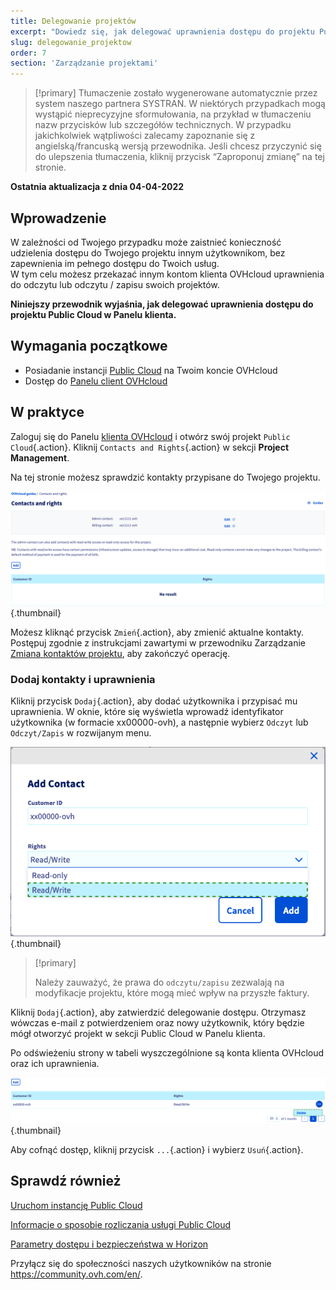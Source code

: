 ```yaml
---
title: Delegowanie projektów
excerpt: "Dowiedz się, jak delegować uprawnienia dostępu do projektu Public Cloud innym kontom OVHcloud"
slug: delegowanie_projektow
order: 7
section: 'Zarządzanie projektami'
---
```


> [!primary]
> Tłumaczenie zostało wygenerowane automatycznie przez system naszego partnera SYSTRAN. W niektórych przypadkach mogą wystąpić nieprecyzyjne sformułowania, na przykład w tłumaczeniu nazw przycisków lub szczegółów technicznych. W przypadku jakichkolwiek wątpliwości zalecamy zapoznanie się z angielską/francuską wersją przewodnika. Jeśli chcesz przyczynić się do ulepszenia tłumaczenia, kliknij przycisk “Zaproponuj zmianę” na tej stronie.
> 

**Ostatnia aktualizacja z dnia 04-04-2022**

## Wprowadzenie

W zależności od Twojego przypadku może zaistnieć konieczność udzielenia dostępu do Twojego projektu innym użytkownikom, bez zapewnienia im pełnego dostępu do Twoich usług.<br>
W tym celu możesz przekazać innym kontom klienta OVHcloud uprawnienia do odczytu lub odczytu / zapisu swoich projektów.

**Niniejszy przewodnik wyjaśnia, jak delegować uprawnienia dostępu do projektu Public Cloud w Panelu klienta.**

## Wymagania początkowe

- Posiadanie instancji [Public Cloud](https://www.ovhcloud.com/pl/public-cloud/) na Twoim koncie OVHcloud
- Dostęp do [Panelu client OVHcloud](https://www.ovh.com/auth/?action=gotomanager&from=https://www.ovh.pl/&ovhSubsidiary=pl)

## W praktyce 

Zaloguj się do Panelu [klienta OVHcloud](https://www.ovh.com/auth/?action=gotomanager&from=https://www.ovh.pl/&ovhSubsidiary=pl) i otwórz swój projekt `Public Cloud`{.action}. Kliknij `Contacts and Rights`{.action} w sekcji **Project Management**.

Na tej stronie możesz sprawdzić kontakty przypisane do Twojego projektu.

![public-cloud-delegate-projects](images/delegatingproject01.png){.thumbnail}

Możesz kliknąć przycisk `Zmień`{.action}, aby zmienić aktualne kontakty. Postępuj zgodnie z instrukcjami zawartymi w przewodniku Zarządzanie [Zmiana kontaktów projektu](../zmiana_kontaktow_projektu/), aby zakończyć operację.

### Dodaj kontakty i uprawnienia

Kliknij przycisk `Dodaj`{.action}, aby dodać użytkownika i przypisać mu uprawnienia. W oknie, które się wyświetla wprowadź identyfikator użytkownika (w formacie xx00000-ovh), a następnie wybierz `Odczyt` lub `Odczyt/Zapis` w rozwijanym menu.

![public-cloud-delegate-projects](images/delegatingproject02.png){.thumbnail}

> [!primary]
>
> Należy zauważyć, że prawa do `odczytu/zapisu` zezwalają na modyfikacje projektu, które mogą mieć wpływ na przyszłe faktury.
>
 
Kliknij `Dodaj`{.action}, aby zatwierdzić delegowanie dostępu. Otrzymasz wówczas e-mail z potwierdzeniem oraz nowy użytkownik, który będzie mógł otworzyć projekt w sekcji Public Cloud w Panelu klienta.

Po odświeżeniu strony w tabeli wyszczególnione są konta klienta OVHcloud oraz ich uprawnienia.

![public-cloud-delegate-projects](images/delegatingproject03.png){.thumbnail}

Aby cofnąć dostęp, kliknij przycisk `...`{.action} i wybierz `Usuń`{.action}.

## Sprawdź również

[Uruchom instancję Public Cloud](https://docs.ovh.com/pl/public-cloud/public-cloud-pierwsze-kroki/)

[Informacje o sposobie rozliczania usługi Public Cloud](https://docs.ovh.com/pl/public-cloud/analizowanie_platnosci_i_zarzadzanie_nimi/)

[Parametry dostępu i bezpieczeństwa w Horizon](https://docs.ovh.com/pl/public-cloud/dostep-i-bezpieczenstwo-w-horizon/)

Przyłącz się do społeczności naszych użytkowników na stronie <https://community.ovh.com/en/>.